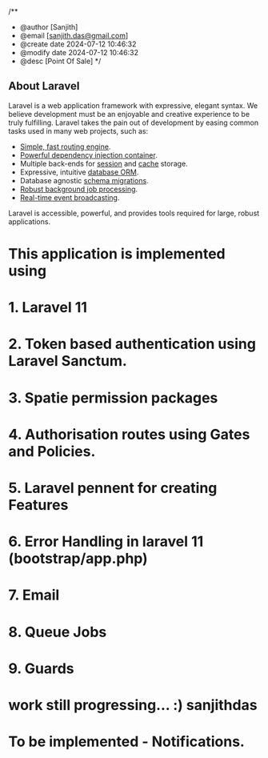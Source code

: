 /**
 * @author [Sanjith]
 * @email [sanjith.das@gmail.com]
 * @create date 2024-07-12 10:46:32
 * @modify date 2024-07-12 10:46:32
 * @desc [Point Of Sale]
 */
 
 
## About Laravel

Laravel is a web application framework with expressive, elegant syntax. We believe development must be an enjoyable and creative experience to be truly fulfilling. Laravel takes the pain out of development by easing common tasks used in many web projects, such as:

- [Simple, fast routing engine](https://laravel.com/docs/routing).
- [Powerful dependency injection container](https://laravel.com/docs/container).
- Multiple back-ends for [session](https://laravel.com/docs/session) and [cache](https://laravel.com/docs/cache) storage.
- Expressive, intuitive [database ORM](https://laravel.com/docs/eloquent).
- Database agnostic [schema migrations](https://laravel.com/docs/migrations).
- [Robust background job processing](https://laravel.com/docs/queues).
- [Real-time event broadcasting](https://laravel.com/docs/broadcasting).

Laravel is accessible, powerful, and provides tools required for large, robust applications.


# This application is implemented using
   # 1. Laravel 11
   # 2. Token based authentication using  Laravel Sanctum.
   # 3. Spatie permission packages
   # 4. Authorisation routes using Gates and  Policies.
   # 5. Laravel pennent for creating Features 
   # 6. Error Handling in laravel 11 (bootstrap/app.php)
   # 7. Email
   # 8. Queue Jobs
   # 9. Guards 
 
   # work still progressing... :) sanjithdas

   # To be implemented - Notifications.
